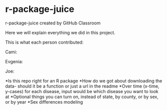 # r-package-juice
r-package-juice created by GitHub Classroom

Here we will explain everything we did in this project. 


This is what each person contributed:

Cami:

Evgenia:

Joe:


*Is this repo right for an R package
*How do we got about downloading the data- should it be a function or just a url in the readme
*Over time (x-time, y-cases) for each disease, input would be which disease you want to look at 
*Optional things you can turn on, instead of state, by county, or by sex, or by year
*Sex differences modeling 